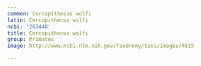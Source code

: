 ```yaml
---
common: Cercopithecus wolfi
latin: Cercopithecus wolfi
ncbi: '263448'
title: Cercopithecus wolfi
group: Primates
image: http://www.ncbi.nlm.nih.gov/Taxonomy/taxi/images/4515

---
```

